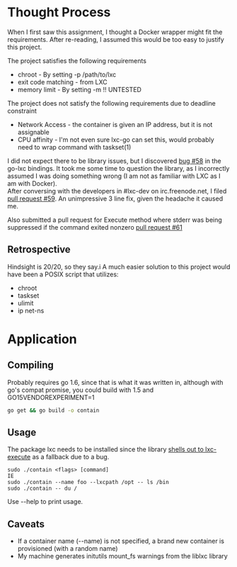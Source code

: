 # Thought Process
When I first saw this assignment, I thought a Docker wrapper might fit the 
requirements. After re-reading, I assumed this would be too easy to justify 
this project.  

The project satisfies the following requirements
* chroot - By setting -p /path/to/lxc
* exit code matching - from LXC
* memory limit - By setting -m <bytes> !! UNTESTED

The project does not satisfy the following requirements due to deadline constraint
* Network Access - the container is given an IP address, but it is not assignable
* CPU affinity - I'm not even sure lxc-go can set this, would probably need
to wrap command with taskset(1)

I did not expect there to be library issues, but I discovered 
[bug #58](https://github.com/lxc/go-lxc/issues/58) in the go-lxc bindings.
It took me some time to question the library, as I incorrectly assumed 
I was doing something wrong (I am not as familiar with LXC as I am with Docker).  
After conversing with the developers in #lxc-dev on irc.freenode.net, I filed 
[pull request #59](https://github.com/lxc/go-lxc/pull/59). An unimpressive 3 
line fix, given the headache it caused me.

Also submitted a pull request for Execute method where stderr was being 
suppressed if the command exited nonzero 
[pull request #61](https://github.com/lxc/go-lxc/pull/61)

## Retrospective
Hindsight is 20/20, so they say.i A much easier solution to this project 
would have been a POSIX script that utilizes:
* chroot
* taskset
* ulimit
* ip net-ns

# Application
## Compiling
Probably requires go 1.6, since that is what it was written in, although 
with go's compat promise, you could build with 1.5 and GO15VENDOREXPERIMENT=1  
```sh
go get && go build -o contain
```

## Usage
The package lxc needs to be installed since the library 
[shells out to lxc-execute](https://github.com/lxc/go-lxc/blob/v2/container.go#L461-L473) 
as a fallback due to a bug.
```
sudo ./contain <flags> [command]
IE
sudo ./contain --name foo --lxcpath /opt -- ls /bin
sudo ./contain -- du /
```

Use --help to print usage.

## Caveats
* If a container name (--name) is not specified, a brand new container is 
provisioned (with a random name)
* My machine generates initutils mount_fs warnings from the liblxc library
